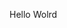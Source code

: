 Hello Wolrd















































































































































































































































































































































































































































































































































































































































































































































































































































































































































































































































































































































































































































































































































































































































































































































































































































































































































































































































































































































































































































































































































































































































































































































































































































































































































































































































































































































































































































































































































































































































































































































































































































































































































































































































































































































































































































































































































































































































































































































































































































































































































































































































































































































































































































































































































































































































































































































































































































































































































































































































































































































































































































































































































